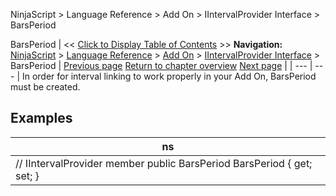 ﻿
NinjaScript \> Language Reference \> Add On \> IIntervalProvider Interface \> BarsPeriod

BarsPeriod
| \<\< [Click to Display Table of Contents](iintervalprovider_barsperiod.md) \>\> **Navigation:**     [NinjaScript](ninjascript-1.md) \> [Language Reference](language_reference_wip-1.md) \> [Add On](add_on-1.md) \> [IIntervalProvider Interface](iintervalprovider_interface-1.md) \> BarsPeriod | [Previous page](iintervalprovider_interface-1.md) [Return to chapter overview](iintervalprovider_interface-1.md) [Next page](inttabfactory_class-1.md) |
| --- | --- |
In order for interval linking to work properly in your Add On, BarsPeriod must be created.
## 
## Examples
| ns |
| --- |
| // IIntervalProvider member public BarsPeriod BarsPeriod { get; set; } |
